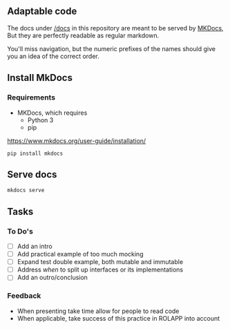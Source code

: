 Adaptable code
----

The docs under [/docs](./docs/index.md) in this repository are meant to be served by [MKDocs](https://www.mkdocs.org/), But they are
perfectly readable as regular markdown.

You'll miss navigation, but the numeric prefixes of the names should give you an idea of the correct order.

## Install MkDocs

### Requirements

- MKDocs, which requires
    - Python 3
    - pip

https://www.mkdocs.org/user-guide/installation/

```shell
pip install mkdocs
```

## Serve docs

```shell
mkdocs serve
```

## Tasks

### To Do's

- [ ] Add an intro
- [ ] Add practical example of too much mocking
- [ ] Expand test double example, both mutable and immutable
- [ ] Address _when_ to split up interfaces or its implementations
- [ ] Add an outro/conclusion

### Feedback

- When presenting take time allow for people to read code
- When applicable, take success of this practice in ROLAPP into account
